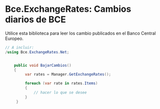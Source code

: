# Bce.ExchangeRates: Cambios diarios de BCE

Utilice esta biblioteca para leer los cambio publicados en el Banco Central Europeo.

```C#
// A incluir:           
/using Bce.ExchangeRates.Net;


    public void BajarCambios()
    {  
         var rates = Manager.GetExchangeRates();

         foreach (var rate in rates.Items)
         {
             // hacer lo que se desee
         }            
     }

```
